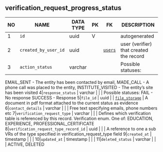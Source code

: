 verification_request_progress_status
----------------------------


NO | NAME | DATA TYPE | PK | FK | DESCRIPTION            
---|------|-----------|----|----|-------------
1|`id` | uuid | V |  | autogenerated
2|`created_by_user_id` | uuid |  | [`users`](users.md) | user (verifier) that created the record
3|`action_status` | varchar |  |  | Possible statuses:
EMAIL_SENT - The entity has been contacted by email,
MADE_CALL - A phone call was placed to the entity,
INSTITUTE_VISITED - The entity’s site has been visited
4|`response_status` | varchar |  |  | Possible statuses:
FAIL - No response
SUCCESS - Response
5|`file_id` | uuid |  | [`file_storage`](file_storage.md) | A document in pdf format attached to the current status as evidence
6|`contact_details` | varchar |  |  | Free text specifying emails, phone numbers etc
7|`verification_request_type` | varchar |  |  | Defines which verification table is referenced by this record. Verification enum. One of:
EDUCATION,
EXPERIENCE,
PROFESSIONAL_CERTIFICATE
8|`verification_request_type_record_id` | uuid |  |  | A reference to one a sub VRs of the type specified in verification_request_type field
9|`created_at` | timestamp |  |  | 
10|`updated_at` | timestamp |  |  | 
11|`deleted_status` | varchar |  |  | ACTIVE, DELETED
